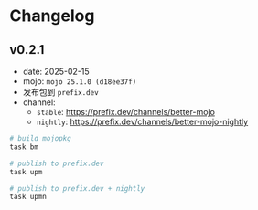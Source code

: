 

# Changelog


## v0.2.1

- date: 2025-02-15
- mojo: `mojo 25.1.0 (d18ee37f)`
- 发布包到 `prefix.dev`
- channel:
    - `stable`: https://prefix.dev/channels/better-mojo
    - `nightly`: https://prefix.dev/channels/better-mojo-nightly


```ruby
# build mojopkg
task bm

# publish to prefix.dev
task upm

# publish to prefix.dev + nightly
task upmn

```
